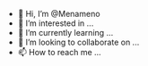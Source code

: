 - 👋 Hi, I’m @Menameno
- 👀 I’m interested in ...
- 🌱 I’m currently learning ...
- 💞️ I’m looking to collaborate on ...
- 📫 How to reach me ...

<!---
Menameno/Menameno is a ✨ special ✨ repository because its `README.md` (this file) appears on your GitHub profile.
You can click the Preview link to take a look at your changes.
--->
